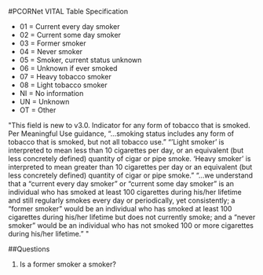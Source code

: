 #PCORNet VITAL Table Specification

* 01 = Current every day smoker
* 02 = Current some day smoker
* 03 = Former smoker
* 04 = Never smoker
* 05 = Smoker, current status unknown
* 06 = Unknown if ever smoked
* 07 = Heavy tobacco smoker
* 08 = Light tobacco smoker
* NI = No information
* UN = Unknown
* OT = Other


"This field is new to v3.0. Indicator for any form of tobacco that is smoked. Per Meaningful Use guidance, “…smoking status includes any form of tobacco that is smoked, but not all tobacco use.” “’Light smoker’ is interpreted to mean less than 10 cigarettes per day, or an equivalent (but less concretely defined) quantity of cigar or pipe smoke. ‘Heavy smoker’ is interpreted to mean greater than 10 cigarettes per day or an equivalent (but less concretely defined) quantity of cigar or pipe smoke.” “…we understand that a “current every day smoker” or “current some day smoker” is an individual who has smoked at least 100 cigarettes during his/her lifetime and still regularly smokes every day or periodically, yet consistently; a “former smoker” would be an individual who has smoked at least 100 cigarettes during his/her lifetime but does not currently smoke; and a “never smoker” would be an individual who has not smoked 100 or more cigarettes during his/her lifetime.” "

##Questions
1. Is a former smoker a smoker?
